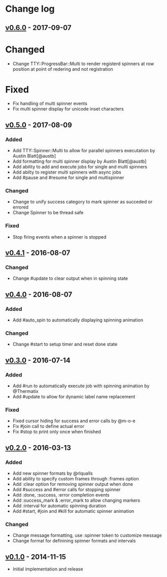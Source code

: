 # Change log

## [v0.6.0] - 2017-09-07

# Changed
* Change TTY::ProgressBar::Multi to render registerd spinners at row
  position at point of redering and not registration

# Fixed
* Fix handling of multi spinner events
* Fix multi spinner display for unicode inset characters

## [v0.5.0] - 2017-08-09

### Added
* Add TTY::Spinner::Multi to allow for parallel spinners executation by Austin Blatt[@austb]
* Add formatting for multi spinner display by Austin Blatt[@austb]
* Add ability to add and execute jobs for single and multi spinners
* Add abilty to register multi spinners with async jobs
* Add #pause and #resume for single and multispinner

### Changed
* Change to unify success category to mark spinner as succeded or errored
* Change Spinner to be thread safe

### Fixed
* Stop firing events when a spinner is stopped

## [v0.4.1] - 2016-08-07

### Changed
* Change #update to clear output when in spinning state

## [v0.4.0] - 2016-08-07

### Added
* Add #auto_spin to automatically displaying spinning animation

### Changed
* Change #start to setup timer and reset done state

## [v0.3.0] - 2016-07-14

### Added
* Add #run to automatically execute job with spinning animation by @Thermatix
* Add #update to allow for dynamic label name replacement

### Fixed
* Fixed cursor hiding for success and error calls by @m-o-e
* Fix #join call to define actual error
* Fix #stop to print only once when finished

## [v0.2.0] - 2016-03-13

### Added
* Add new spinner formats by @rlqualls
* Add ability to specify custom frames through :frames option
* Add :clear option for removing spinner output when done
* Add #success and #error calls for stopping spinner
* Add :done, :success, :error completion events
* Add :success_mark & :error_mark to allow changing markers
* Add :interval for automatic spinning duration
* Add #start, #join and #kill for automatic spinner animation

### Changed
* Change message formatting, use :spinner token to customize message
* Change format for definining spinner formats and intervals

## [v0.1.0] - 2014-11-15

* Initial implementation and release

[v0.6.0]: https://github.com/peter-murach/tty-spinner/compare/v0.5.0...v0.6.0
[v0.5.0]: https://github.com/peter-murach/tty-spinner/compare/v0.4.1...v0.5.0
[v0.4.1]: https://github.com/peter-murach/tty-spinner/compare/v0.4.0...v0.4.1
[v0.4.0]: https://github.com/peter-murach/tty-spinner/compare/v0.3.0...v0.4.0
[v0.3.0]: https://github.com/peter-murach/tty-spinner/compare/v0.2.0...v0.3.0
[v0.2.0]: https://github.com/peter-murach/tty-spinner/compare/v0.1.0...v0.2.0
[v0.1.0]: https://github.com/peter-murach/tty-spinner/compare/v0.1.0
